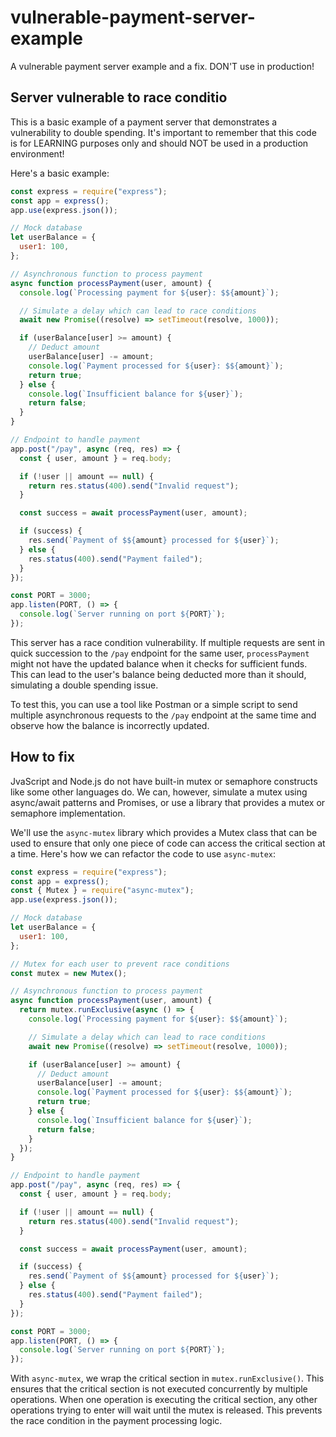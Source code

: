 # vulnerable-payment-server-example

A vulnerable payment server example and a fix. DON'T use in production!

## Server vulnerable to race conditio

This is a basic example of a payment server that demonstrates a vulnerability to double spending. It's important to remember that this code is for LEARNING purposes only and should NOT be used in a production environment!

Here's a basic example:

```javascript
const express = require("express");
const app = express();
app.use(express.json());

// Mock database
let userBalance = {
  user1: 100,
};

// Asynchronous function to process payment
async function processPayment(user, amount) {
  console.log(`Processing payment for ${user}: $${amount}`);

  // Simulate a delay which can lead to race conditions
  await new Promise((resolve) => setTimeout(resolve, 1000));

  if (userBalance[user] >= amount) {
    // Deduct amount
    userBalance[user] -= amount;
    console.log(`Payment processed for ${user}: $${amount}`);
    return true;
  } else {
    console.log(`Insufficient balance for ${user}`);
    return false;
  }
}

// Endpoint to handle payment
app.post("/pay", async (req, res) => {
  const { user, amount } = req.body;

  if (!user || amount == null) {
    return res.status(400).send("Invalid request");
  }

  const success = await processPayment(user, amount);

  if (success) {
    res.send(`Payment of $${amount} processed for ${user}`);
  } else {
    res.status(400).send("Payment failed");
  }
});

const PORT = 3000;
app.listen(PORT, () => {
  console.log(`Server running on port ${PORT}`);
});
```

This server has a race condition vulnerability. If multiple requests are sent in quick succession to the `/pay` endpoint for the same user, `processPayment` might not have the updated balance when it checks for sufficient funds. This can lead to the user's balance being deducted more than it should, simulating a double spending issue.

To test this, you can use a tool like Postman or a simple script to send multiple asynchronous requests to the `/pay` endpoint at the same time and observe how the balance is incorrectly updated.

## How to fix

JvaScript and Node.js do not have built-in mutex or semaphore constructs like some other languages do. We can, however, simulate a mutex using async/await patterns and Promises, or use a library that provides a mutex or semaphore implementation.

We'll use the `async-mutex` library which provides a Mutex class that can be used to ensure that only one piece of code can access the critical section at a time. Here's how we can refactor the code to use `async-mutex`:

```javascript
const express = require("express");
const app = express();
const { Mutex } = require("async-mutex");
app.use(express.json());

// Mock database
let userBalance = {
  user1: 100,
};

// Mutex for each user to prevent race conditions
const mutex = new Mutex();

// Asynchronous function to process payment
async function processPayment(user, amount) {
  return mutex.runExclusive(async () => {
    console.log(`Processing payment for ${user}: $${amount}`);

    // Simulate a delay which can lead to race conditions
    await new Promise((resolve) => setTimeout(resolve, 1000));

    if (userBalance[user] >= amount) {
      // Deduct amount
      userBalance[user] -= amount;
      console.log(`Payment processed for ${user}: $${amount}`);
      return true;
    } else {
      console.log(`Insufficient balance for ${user}`);
      return false;
    }
  });
}

// Endpoint to handle payment
app.post("/pay", async (req, res) => {
  const { user, amount } = req.body;

  if (!user || amount == null) {
    return res.status(400).send("Invalid request");
  }

  const success = await processPayment(user, amount);

  if (success) {
    res.send(`Payment of $${amount} processed for ${user}`);
  } else {
    res.status(400).send("Payment failed");
  }
});

const PORT = 3000;
app.listen(PORT, () => {
  console.log(`Server running on port ${PORT}`);
});
```

With `async-mutex`, we wrap the critical section in `mutex.runExclusive()`. This ensures that the critical section is not executed concurrently by multiple operations. When one operation is executing the critical section, any other operations trying to enter will wait until the mutex is released. This prevents the race condition in the payment processing logic.

